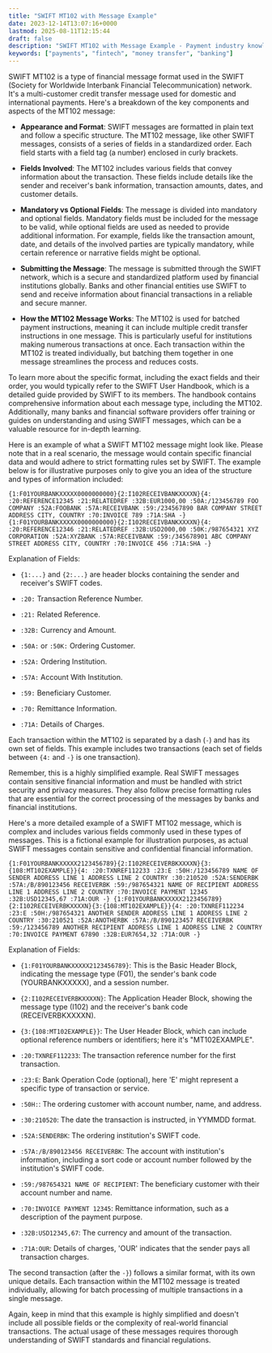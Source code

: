 ```yaml
---
title: "SWIFT MT102 with Message Example"
date: 2023-12-14T13:07:16+0000
lastmod: 2025-08-11T12:15:44
draft: false
description: "SWIFT MT102 with Message Example - Payment industry knowledge and insights"
keywords: ["payments", "fintech", "money transfer", "banking"]
---
```


SWIFT MT102 is a type of financial message format used in the SWIFT (Society for Worldwide Interbank Financial Telecommunication) network. It's a multi-customer credit transfer message used for domestic and international payments. Here's a breakdown of the key components and aspects of the MT102 message:

- **Appearance and Format**: SWIFT messages are formatted in plain text and follow a specific structure. The MT102 message, like other SWIFT messages, consists of a series of fields in a standardized order. Each field starts with a field tag (a number) enclosed in curly brackets.

- **Fields Involved**: The MT102 includes various fields that convey information about the transaction. These fields include details like the sender and receiver's bank information, transaction amounts, dates, and customer details.

- **Mandatory vs Optional Fields**: The message is divided into mandatory and optional fields. Mandatory fields must be included for the message to be valid, while optional fields are used as needed to provide additional information. For example, fields like the transaction amount, date, and details of the involved parties are typically mandatory, while certain reference or narrative fields might be optional.

- **Submitting the Message**: The message is submitted through the SWIFT network, which is a secure and standardized platform used by financial institutions globally. Banks and other financial entities use SWIFT to send and receive information about financial transactions in a reliable and secure manner.

- **How the MT102 Message Works**: The MT102 is used for batched payment instructions, meaning it can include multiple credit transfer instructions in one message. This is particularly useful for institutions making numerous transactions at once. Each transaction within the MT102 is treated individually, but batching them together in one message streamlines the process and reduces costs.

To learn more about the specific format, including the exact fields and their order, you would typically refer to the SWIFT User Handbook, which is a detailed guide provided by SWIFT to its members. The handbook contains comprehensive information about each message type, including the MT102. Additionally, many banks and financial software providers offer training or guides on understanding and using SWIFT messages, which can be a valuable resource for in-depth learning.

Here is an example of what a SWIFT MT102 message might look like. Please note that in a real scenario, the message would contain specific financial data and would adhere to strict formatting rules set by SWIFT. The example below is for illustrative purposes only to give you an idea of the structure and types of information included:

`{1:F01YOURBANKXXXXX0000000000}{2:I102RECEIVBANKXXXXN}{4:
:20:REFERENCE12345
:21:RELATEDREF
:32B:EUR1000,00
:50A:/123456789
FOO COMPANY
:52A:FOOBANK
:57A:RECEIVBANK
:59:/234567890
BAR COMPANY
STREET ADDRESS
CITY, COUNTRY
:70:INVOICE 789
:71A:SHA
-}
{1:F01YOURBANKXXXXX0000000000}{2:I102RECEIVBANKXXXXN}{4:
:20:REFERENCE12346
:21:RELATEDREF
:32B:USD2000,00
:50K:/987654321
XYZ CORPORATION
:52A:XYZBANK
:57A:RECEIVBANK
:59:/345678901
ABC COMPANY
STREET ADDRESS
CITY, COUNTRY
:70:INVOICE 456
:71A:SHA
-}`

Explanation of Fields:

- `{1:...}` and `{2:...}` are header blocks containing the sender and receiver's SWIFT codes.

- `:20:` Transaction Reference Number.

- `:21:` Related Reference.

- `:32B:` Currency and Amount.

- `:50A:` or `:50K:` Ordering Customer.

- `:52A:` Ordering Institution.

- `:57A:` Account With Institution.

- `:59:` Beneficiary Customer.

- `:70:` Remittance Information.

- `:71A:` Details of Charges.

Each transaction within the MT102 is separated by a dash (`-`) and has its own set of fields. This example includes two transactions (each set of fields between `{4:` and `-}` is one transaction).

Remember, this is a highly simplified example. Real SWIFT messages contain sensitive financial information and must be handled with strict security and privacy measures. They also follow precise formatting rules that are essential for the correct processing of the messages by banks and financial institutions.

Here's a more detailed example of a SWIFT MT102 message, which is complex and includes various fields commonly used in these types of messages. This is a fictional example for illustration purposes, as actual SWIFT messages contain sensitive and confidential financial information.

`{1:F01YOURBANKXXXXX2123456789}{2:I102RECEIVERBKXXXXN}{3:{108:MT102EXAMPLE}}{4:
:20:TXNREF112233
:23:E
:50H:/123456789
NAME OF SENDER
ADDRESS LINE 1
ADDRESS LINE 2
COUNTRY
:30:210520
:52A:SENDERBK
:57A:/B/890123456
RECEIVERBK
:59:/987654321
NAME OF RECIPIENT
ADDRESS LINE 1
ADDRESS LINE 2
COUNTRY
:70:INVOICE PAYMENT 12345
:32B:USD12345,67
:71A:OUR
-}
{1:F01YOURBANKXXXXX2123456789}{2:I102RECEIVERBKXXXXN}{3:{108:MT102EXAMPLE}}{4:
:20:TXNREF112234
:23:E
:50H:/987654321
ANOTHER SENDER
ADDRESS LINE 1
ADDRESS LINE 2
COUNTRY
:30:210521
:52A:ANOTHERBK
:57A:/B/890123457
RECEIVERBK
:59:/123456789
ANOTHER RECIPIENT
ADDRESS LINE 1
ADDRESS LINE 2
COUNTRY
:70:INVOICE PAYMENT 67890
:32B:EUR7654,32
:71A:OUR
-}`

Explanation of Fields:

- `{1:F01YOURBANKXXXXX2123456789}`: This is the Basic Header Block, indicating the message type (F01), the sender's bank code (YOURBANKXXXXX), and a session number.

- `{2:I102RECEIVERBKXXXXN}`: The Application Header Block, showing the message type (I102) and the receiver's bank code (RECEIVERBKXXXXN).

- `{3:{108:MT102EXAMPLE}}`: The User Header Block, which can include optional reference numbers or identifiers; here it's "MT102EXAMPLE".

- `:20:TXNREF112233`: The transaction reference number for the first transaction.

- `:23:E`: Bank Operation Code (optional), here 'E' might represent a specific type of transaction or service.

- `:50H:`: The ordering customer with account number, name, and address.

- `:30:210520`: The date the transaction is instructed, in YYMMDD format.

- `:52A:SENDERBK`: The ordering institution's SWIFT code.

- `:57A:/B/890123456 RECEIVERBK`: The account with institution's information, including a sort code or account number followed by the institution's SWIFT code.

- `:59:/987654321 NAME OF RECIPIENT`: The beneficiary customer with their account number and name.

- `:70:INVOICE PAYMENT 12345`: Remittance information, such as a description of the payment purpose.

- `:32B:USD12345,67`: The currency and amount of the transaction.

- `:71A:OUR`: Details of charges, 'OUR' indicates that the sender pays all transaction charges.

The second transaction (after the `-}`) follows a similar format, with its own unique details. Each transaction within the MT102 message is treated individually, allowing for batch processing of multiple transactions in a single message.

Again, keep in mind that this example is highly simplified and doesn't include all possible fields or the complexity of real-world financial transactions. The actual usage of these messages requires thorough understanding of SWIFT standards and financial regulations.